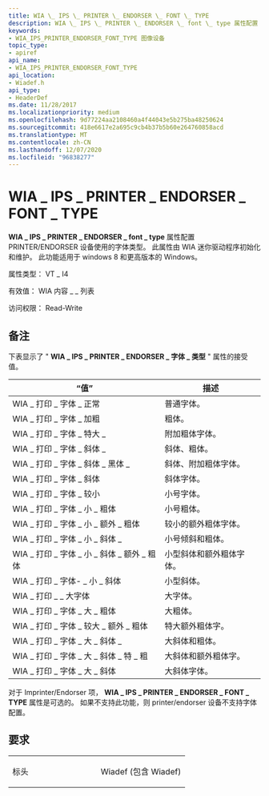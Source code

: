 ```yaml
---
title: WIA \_ IPS \_ PRINTER \_ ENDORSER \_ FONT \_ TYPE
description: WIA \_ IPS \_ PRINTER \_ ENDORSER \_ font \_ type 属性配置 PRINTER/ENDORSER 设备使用的字体类型。
keywords:
- WIA_IPS_PRINTER_ENDORSER_FONT_TYPE 图像设备
topic_type:
- apiref
api_name:
- WIA_IPS_PRINTER_ENDORSER_FONT_TYPE
api_location:
- Wiadef.h
api_type:
- HeaderDef
ms.date: 11/28/2017
ms.localizationpriority: medium
ms.openlocfilehash: 9d77224aa2108460a4f44043e5b275ba48250624
ms.sourcegitcommit: 418e6617e2a695c9cb4b37b5b60e264760858acd
ms.translationtype: MT
ms.contentlocale: zh-CN
ms.lasthandoff: 12/07/2020
ms.locfileid: "96838277"
---
```

# <a name="wia_ips_printer_endorser_font_type"></a>WIA \_ IPS \_ PRINTER \_ ENDORSER \_ FONT \_ TYPE


**WIA \_ IPS \_ PRINTER \_ ENDORSER \_ font \_ type** 属性配置 PRINTER/ENDORSER 设备使用的字体类型。 此属性由 WIA 迷你驱动程序初始化和维护。 此功能适用于 windows 8 和更高版本的 Windows。

属性类型： VT \_ I4

有效值： WIA 内容 \_ \_ 列表

访问权限： Read-Write

<a name="remarks"></a>备注
-------

下表显示了 " **WIA \_ IPS \_ PRINTER \_ ENDORSER \_ 字体 \_ 类型** " 属性的接受值。

| “值”                                        | 描述                       |
|----------------------------------------------|-----------------------------------|
| WIA \_ 打印 \_ 字体 \_ 正常                     | 普通字体。                      |
| WIA \_ 打印 \_ 字体 \_ 加粗                       | 粗体。                        |
| WIA \_ 打印 \_ 字体 \_ 特大 \_                | 附加粗体字体。                  |
| WIA \_ 打印 \_ 字体 \_ 斜体 \_               | 斜体、粗体。                |
| WIA \_ 打印 \_ 字体 \_ 斜体 \_ 黑体 \_        | 斜体、附加粗体字体。          |
| WIA \_ 打印 \_ 字体 \_ 斜体                     | 斜体字体。                      |
| WIA \_ 打印 \_ 字体 \_ 较小                      | 小号字体。                       |
| WIA \_ 打印 \_ 字体 \_ 小 \_ 粗体                | 小号粗体。                  |
| WIA \_ 打印 \_ 字体 \_ 小 \_ 额外 \_ 粗体         | 较小的额外粗体字体。            |
| WIA \_ 打印 \_ 字体 \_ 小 \_ 斜体 \_        | 小号倾斜和粗体。       |
| WIA \_ 打印 \_ 字体 \_ 小 \_ 斜体 \_ 额外 \_ 粗体 | 小型斜体和额外粗体字体。 |
| WIA \_ 打印 \_ 字体- \_ 小 \_ 斜体              | 小型斜体。                |
| WIA \_ 打印 \_ \_ 大字体                      | 大字体。                       |
| WIA \_ 打印 \_ 字体 \_ 大 \_ 粗体                | 大粗体。                  |
| WIA \_ 打印 \_ 字体 \_ 较大 \_ 额外 \_ 粗体         | 特大额外粗体字。            |
| WIA \_ 打印 \_ 字体 \_ 大 \_ 斜体 \_        | 大斜体和粗体。       |
| WIA \_ 打印 \_ 字体 \_ 大 \_ 斜体 \_ 特 \_ 粗 | 大斜体和额外粗体字。 |
| WIA \_ 打印 \_ 字体 \_ 大 \_ 斜体              | 大斜体字体。                |

 

对于 Imprinter/Endorser 项， **WIA \_ IPS \_ PRINTER \_ ENDORSER \_ FONT \_ TYPE** 属性是可选的。 如果不支持此功能，则 printer/endorser 设备不支持字体配置。

<a name="requirements"></a>要求
------------

<table>
<colgroup>
<col width="50%" />
<col width="50%" />
</colgroup>
<tbody>
<tr class="odd">
<td><p>标头</p></td>
<td>Wiadef (包含 Wiadef) </td>
</tr>
</tbody>
</table>

 

 





